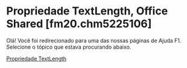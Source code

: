 
# Propriedade TextLength, Office Shared [fm20.chm5225106]

Olá! Você foi redirecionado para uma das nossas páginas de Ajuda F1. Selecione o tópico que estava procurando abaixo.

[Propriedade TextLength](http://msdn.microsoft.com/library/9276412c-7c64-34c2-59d8-f0b8f21dc98a%28Office.15%29.aspx)
